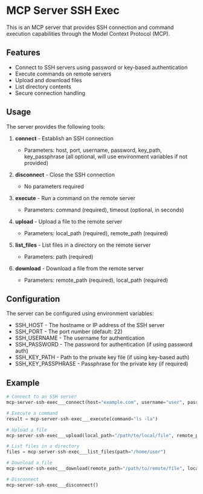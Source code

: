 # MCP Server SSH Exec

This is an MCP server that provides SSH connection and command execution capabilities through the Model Context Protocol (MCP).

## Features

- Connect to SSH servers using password or key-based authentication
- Execute commands on remote servers
- Upload and download files
- List directory contents
- Secure connection handling

## Usage

The server provides the following tools:

1. **connect** - Establish an SSH connection
   - Parameters: host, port, username, password, key_path, key_passphrase (all optional, will use environment variables if not provided)

2. **disconnect** - Close the SSH connection
   - No parameters required

3. **execute** - Run a command on the remote server
   - Parameters: command (required), timeout (optional, in seconds)

4. **upload** - Upload a file to the remote server
   - Parameters: local_path (required), remote_path (required)

5. **list_files** - List files in a directory on the remote server
   - Parameters: path (required)

6. **download** - Download a file from the remote server
   - Parameters: remote_path (required), local_path (required)

## Configuration

The server can be configured using environment variables:

- SSH_HOST - The hostname or IP address of the SSH server
- SSH_PORT - The port number (default: 22)
- SSH_USERNAME - The username for authentication
- SSH_PASSWORD - The password for authentication (if using password auth)
- SSH_KEY_PATH - Path to the private key file (if using key-based auth)
- SSH_KEY_PASSPHRASE - Passphrase for the private key (if required)

## Example

```python
# Connect to an SSH server
mcp-server-ssh-exec___connect(host="example.com", username="user", password="pass")

# Execute a command
result = mcp-server-ssh-exec___execute(command="ls -la")

# Upload a file
mcp-server-ssh-exec___upload(local_path="/path/to/local/file", remote_path="/path/to/remote/file")

# List files in a directory
files = mcp-server-ssh-exec___list_files(path="/home/user")

# Download a file
mcp-server-ssh-exec___download(remote_path="/path/to/remote/file", local_path="/path/to/local/file")

# Disconnect
mcp-server-ssh-exec___disconnect()
```
